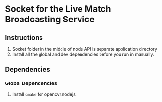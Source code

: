 # Socket for the Live Match Broadcasting Service

## Instructions

1. Socket folder in the middle of node API is separate application directory
2. Install all the global and dev dependencies before you run in manually.

## Dependencies

### Global Dependencies

1. Install `cmake` for opencv4nodejs
